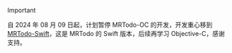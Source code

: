 
> [!IMPORTANT]
> 自 2024 年 08 月 09 日起，计划暂停 MRTodo-OC 的开发，开发重心移到 [MRTodo-Swift](https://github.com/MrSouthWall/MRTodo-Swift)，这是 MRTodo 的 Swift 版本，后续再学习 Objective-C，感谢支持。
